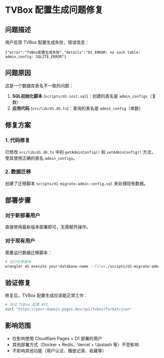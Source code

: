 # TVBox 配置生成问题修复

## 问题描述

用户反馈 TVBox 配置生成失败，错误信息：
```
{"error":"TVBox配置生成失败","details":"D1_ERROR: no such table: admin_config: SQLITE_ERROR"}
```

## 问题原因

这是一个数据库表名不一致的问题：

1. **SQL初始化脚本** (`scripts/d1-init.sql`)：创建的表名是 `admin_configs`（复数）
2. **应用代码** (`src/lib/d1.db.ts`)：查询的表名是 `admin_config`（单数）

## 修复方案

### 1. 代码修复
已修改 `src/lib/d1.db.ts` 中的 `getAdminConfig()` 和 `setAdminConfig()` 方法，使其使用正确的表名 `admin_configs`。

### 2. 数据迁移
创建了迁移脚本 `scripts/d1-migrate-admin-config.sql` 来处理现有数据。

## 部署步骤

### 对于新部署用户
直接使用最新版本部署即可，无需额外操作。

### 对于现有用户
需要运行数据迁移脚本：

```bash
# 运行迁移脚本
wrangler d1 execute your-database-name --file=./scripts/d1-migrate-admin-config.sql
```

## 验证修复
修复后，TVBox 配置生成应该能正常工作：

```bash
# 测试 TVBox 配置 API
curl "https://your-domain.pages.dev/api/tvbox?format=json"
```

## 影响范围
- 仅影响使用 Cloudflare Pages + D1 部署的用户
- 其他部署方式（Docker + Redis、Vercel + Upstash 等）不受影响
- 不影响其他功能（用户认证、播放记录、收藏等）
